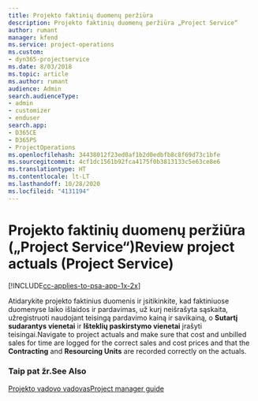 ```yaml
---
title: Projekto faktinių duomenų peržiūra
description: Projekto faktinių duomenų peržiūra „Project Service“
author: rumant
manager: kfend
ms.service: project-operations
ms.custom:
- dyn365-projectservice
ms.date: 8/03/2018
ms.topic: article
ms.author: rumant
audience: Admin
search.audienceType:
- admin
- customizer
- enduser
search.app:
- D365CE
- D365PS
- ProjectOperations
ms.openlocfilehash: 34438012f23ed0af1b2d0edbfb8c8f69d73c1bfe
ms.sourcegitcommit: 4cf1dc1561b92fca4175f0b3813133c5e63ce8e6
ms.translationtype: HT
ms.contentlocale: lt-LT
ms.lasthandoff: 10/28/2020
ms.locfileid: "4131194"
---
```

# <a name="review-project-actuals-project-service"></a><span data-ttu-id="11cdc-103">Projekto faktinių duomenų peržiūra („Project Service“)</span><span class="sxs-lookup"><span data-stu-id="11cdc-103">Review project actuals (Project Service)</span></span>

[!INCLUDE[cc-applies-to-psa-app-1x-2x](../includes/cc-applies-to-psa-app-1x-2x.md)]

<span data-ttu-id="11cdc-104">Atidarykite projekto faktinius duomenis ir įsitikinkite, kad faktiniuose duomenyse laiko išlaidos ir pardavimas, už kurį neišrašyta sąskaita, užregistruoti naudojant teisingą pardavimo kainą ir savikainą, o **Sutartį sudarantys vienetai** ir **Išteklių paskirstymo vienetai** įrašyti teisingai.</span><span class="sxs-lookup"><span data-stu-id="11cdc-104">Navigate to project actuals and make sure that cost and unbilled sales for time are logged for the correct sales and cost prices and that the **Contracting** and **Resourcing Units** are recorded correctly on the actuals.</span></span>  
  
### <a name="see-also"></a><span data-ttu-id="11cdc-105">Taip pat žr.</span><span class="sxs-lookup"><span data-stu-id="11cdc-105">See Also</span></span>  
 [<span data-ttu-id="11cdc-106">Projekto vadovo vadovas</span><span class="sxs-lookup"><span data-stu-id="11cdc-106">Project manager guide</span></span>](../psa/project-manager-guide.md)
